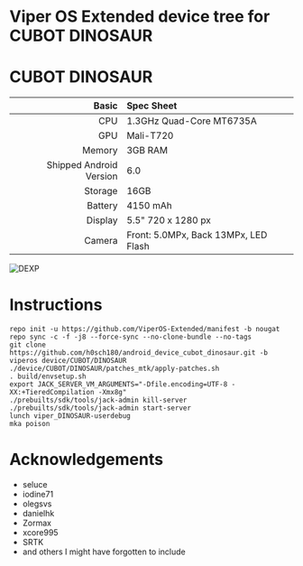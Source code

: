 # Viper OS Extended device tree for CUBOT DINOSAUR 

CUBOT DINOSAUR
==============

Basic   | Spec Sheet
-------:|:-------------------------
CPU     | 1.3GHz Quad-Core MT6735A
GPU     | Mali-T720
Memory  | 3GB RAM
Shipped Android Version | 6.0
Storage | 16GB
Battery | 4150 mAh
Display | 5.5" 720 x 1280 px
Camera  | Front: 5.0MPx, Back 13MPx, LED Flash

![DEXP](https://github.com/h0sch180/android_device_cubot_dinosaur/blob/cm-14.1/cubot_dinosaur.jpg "Cubot Dinosaur")

# Instructions
```
repo init -u https://github.com/ViperOS-Extended/manifest -b nougat
repo sync -c -f -j8 --force-sync --no-clone-bundle --no-tags
git clone https://github.com/h0sch180/android_device_cubot_dinosaur.git -b viperos device/CUBOT/DINOSAUR
./device/CUBOT/DINOSAUR/patches_mtk/apply-patches.sh
. build/envsetup.sh
export JACK_SERVER_VM_ARGUMENTS="-Dfile.encoding=UTF-8 -XX:+TieredCompilation -Xmx8g"
./prebuilts/sdk/tools/jack-admin kill-server
./prebuilts/sdk/tools/jack-admin start-server
lunch viper_DINOSAUR-userdebug
mka poison
```

# Acknowledgements

* seluce
* iodine71
* olegsvs
* danielhk
* Zormax
* xcore995
* SRTK
* and others I might have forgotten to include
